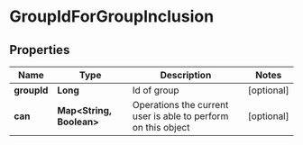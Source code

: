
# GroupIdForGroupInclusion

## Properties
Name | Type | Description | Notes
------------ | ------------- | ------------- | -------------
**groupId** | **Long** | Id of group |  [optional]
**can** | **Map&lt;String, Boolean&gt;** | Operations the current user is able to perform on this object |  [optional]



